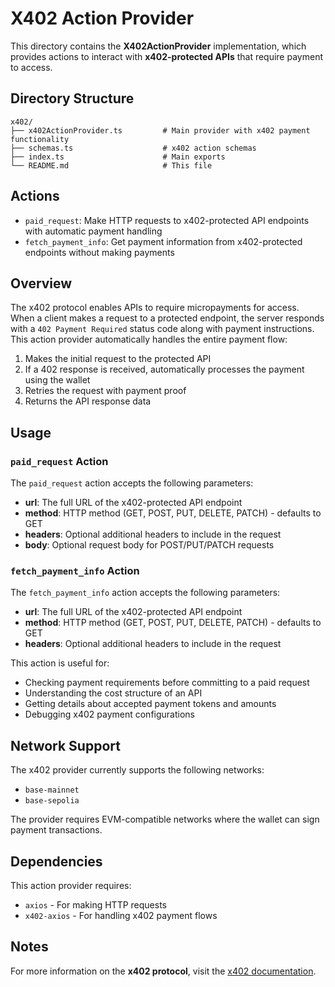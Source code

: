# X402 Action Provider

This directory contains the **X402ActionProvider** implementation, which provides actions to interact with **x402-protected APIs** that require payment to access.

## Directory Structure

```
x402/
├── x402ActionProvider.ts         # Main provider with x402 payment functionality
├── schemas.ts                    # x402 action schemas
├── index.ts                      # Main exports
└── README.md                     # This file
```

## Actions

- `paid_request`: Make HTTP requests to x402-protected API endpoints with automatic payment handling
- `fetch_payment_info`: Get payment information from x402-protected endpoints without making payments

## Overview

The x402 protocol enables APIs to require micropayments for access. When a client makes a request to a protected endpoint, the server responds with a `402 Payment Required` status code along with payment instructions. This action provider automatically handles the entire payment flow:

1. Makes the initial request to the protected API
2. If a 402 response is received, automatically processes the payment using the wallet
3. Retries the request with payment proof
4. Returns the API response data

## Usage

### `paid_request` Action

The `paid_request` action accepts the following parameters:

- **url**: The full URL of the x402-protected API endpoint
- **method**: HTTP method (GET, POST, PUT, DELETE, PATCH) - defaults to GET
- **headers**: Optional additional headers to include in the request  
- **body**: Optional request body for POST/PUT/PATCH requests

### `fetch_payment_info` Action

The `fetch_payment_info` action accepts the following parameters:

- **url**: The full URL of the x402-protected API endpoint
- **method**: HTTP method (GET, POST, PUT, DELETE, PATCH) - defaults to GET
- **headers**: Optional additional headers to include in the request

This action is useful for:
- Checking payment requirements before committing to a paid request
- Understanding the cost structure of an API
- Getting details about accepted payment tokens and amounts
- Debugging x402 payment configurations

## Network Support

The x402 provider currently supports the following networks:
- `base-mainnet`
- `base-sepolia`

The provider requires EVM-compatible networks where the wallet can sign payment transactions.

## Dependencies

This action provider requires:
- `axios` - For making HTTP requests
- `x402-axios` - For handling x402 payment flows

## Notes

For more information on the **x402 protocol**, visit the [x402 documentation](https://x402.gitbook.io/x402/). 